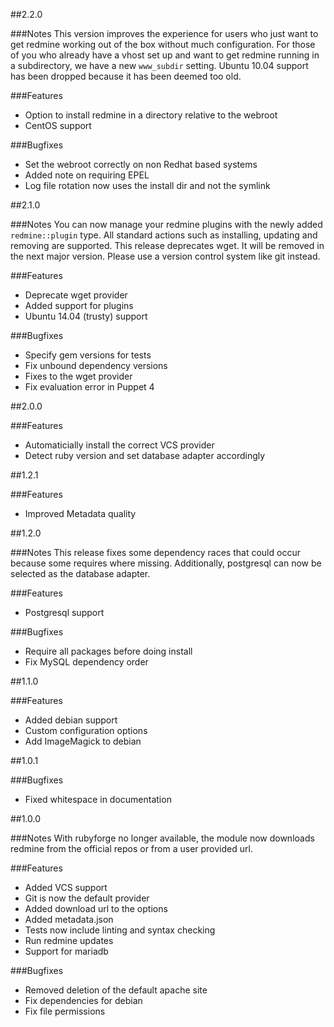 ##2.2.0

###Notes
This version improves the experience for users who just want to get redmine working
out of the box without much configuration.
For those of you who already have a vhost set up and want to get redmine running in
a subdirectory, we have a new `www_subdir` setting.
Ubuntu 10.04 support has been dropped because it has been deemed too old.

###Features
- Option to install redmine in a directory relative to the webroot
- CentOS support

###Bugfixes
- Set the webroot correctly on non Redhat based systems
- Added note on requiring EPEL
- Log file rotation now uses the install dir and not the symlink

##2.1.0

###Notes
You can now manage your redmine plugins with the newly added `redmine::plugin` type. All
standard actions such as installing, updating and removing are supported.
This release deprecates wget. It will be removed in the next major version. Please use a
version control system like git instead.

###Features
- Deprecate wget provider
- Added support for plugins
- Ubuntu 14.04 (trusty) support

###Bugfixes
- Specify gem versions for tests
- Fix unbound dependency versions
- Fixes to the wget provider
- Fix evaluation error in Puppet 4

##2.0.0

###Features
- Automaticially install the correct VCS provider
- Detect ruby version and set database adapter accordingly

##1.2.1

###Features
- Improved Metadata quality

##1.2.0

###Notes
This release fixes some dependency races that could occur because some requires where missing.
Additionally, postgresql can now be selected as the database adapter.

###Features
- Postgresql support

###Bugfixes
- Require all packages before doing install
- Fix MySQL dependency order

##1.1.0

###Features
- Added debian support
- Custom configuration options
- Add ImageMagick to debian

##1.0.1

###Bugfixes
- Fixed whitespace in documentation

##1.0.0

###Notes
With rubyforge no longer available, the module now downloads redmine from the official repos
or from a user provided url.

###Features
- Added VCS support
- Git is now the default provider
- Added download url to the options
- Added metadata.json
- Tests now include linting and syntax checking
- Run redmine updates
- Support for mariadb

###Bugfixes
- Removed deletion of the default apache site
- Fix dependencies for debian
- Fix file permissions
